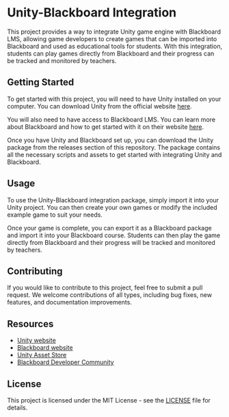 <!DOCTYPE html>
<html>
  <head>
   
  </head>
  <body>
    <h1>Unity-Blackboard Integration</h1>
    <p>This project provides a way to integrate Unity game engine with Blackboard LMS, allowing game developers to create games that can be imported into Blackboard and used as educational tools for students. With this integration, students can play games directly from Blackboard and their progress can be tracked and monitored by teachers.</p>
    <h2>Getting Started</h2>
    <p>To get started with this project, you will need to have Unity installed on your computer. You can download Unity from the official website <a href="https://unity.com/">here</a>.</p>
    <p>You will also need to have access to Blackboard LMS. You can learn more about Blackboard and how to get started with it on their website <a href="https://www.blackboard.com/">here</a>.</p>
    <p>Once you have Unity and Blackboard set up, you can download the Unity package from the releases section of this repository. The package contains all the necessary scripts and assets to get started with integrating Unity and Blackboard.</p>
    <h2>Usage</h2>
    <p>To use the Unity-Blackboard integration package, simply import it into your Unity project. You can then create your own games or modify the included example game to suit your needs.</p>
    <p>Once your game is complete, you can export it as a Blackboard package and import it into your Blackboard course. Students can then play the game directly from Blackboard and their progress will be tracked and monitored by teachers.</p>
    <h2>Contributing</h2>
    <p>If you would like to contribute to this project, feel free to submit a pull request. We welcome contributions of all types, including bug fixes, new features, and documentation improvements.</p>
    <h2>Resources</h2>
    <ul>
      <li><a href="https://unity.com/">Unity website</a></li>
      <li><a href="https://www.blackboard.com/">Blackboard website</a></li>
      <li><a href="https://assetstore.unity.com/">Unity Asset Store</a></li>
      <li><a href="https://community.blackboard.com/community/developers">Blackboard Developer Community</a></li>
    </ul>
    <h2>License</h2>
    <p>This project is licensed under the MIT License - see the <a href="LICENSE">LICENSE</a> file for details.</p>
  </body>
</html>
